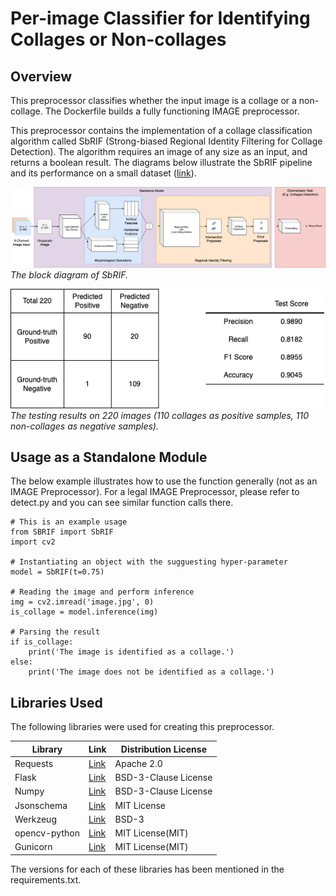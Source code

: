 # Per-image Classifier for Identifying Collages or Non-collages

## Overview

This preprocessor classifies whether the input image is a collage or a non-collage. The Dockerfile builds a fully functioning IMAGE preprocessor.

This preprocessor contains the implementation of a collage classification algorithm called SbRIF (Strong-biased Regional Identity Filtering for Collage Detection). The algorithm requires an image of any size as an input, and returns a boolean result. The diagrams below illustrate the 
SbRIF pipeline and its performance on a small dataset ([link](https://drive.google.com/drive/folders/1EdXZ4889YC5iMV1Pa8UzF_KMybvACxjC?usp=sharing)).

![](materials/SBRIF(whitebkgd).png)  
*The block diagram of SbRIF.*

![](materials/cm(whitebkgd).png)  
*The testing results on 220 images (110 collages as positive samples, 110 non-collages as negative samples).*

## Usage as a Standalone Module

The below example illustrates how to use the function generally (not as an IMAGE Preprocessor). For a legal IMAGE Preprocessor, please refer to detect.py and you can see similar function calls there. 

    # This is an example usage
    from SBRIF import SbRIF
    import cv2
    
    # Instantiating an object with the sugguesting hyper-parameter
    model = SbRIF(t=0.75)
    
    # Reading the image and perform inference
    img = cv2.imread('image.jpg', 0)
    is_collage = model.inference(img)
    
    # Parsing the result
    if is_collage:
        print('The image is identified as a collage.')
    else:
        print('The image does not be identified as a collage.')

## Libraries Used

The following libraries were used for creating this preprocessor.

| Library | Link | Distribution License |
| ------------- | ------------- | -------------|
| Requests  | [Link](https://pypi.org/project/requests/)  | Apache 2.0|
| Flask | [Link](https://pypi.org/project/Flask/)  | BSD-3-Clause License|
| Numpy | [Link](https://pypi.org/project/numpy/)  | BSD-3-Clause License|
| Jsonschema | [Link](https://pypi.org/project/jsonschema/)  | MIT License|
| Werkzeug | [Link](https://pypi.org/project/Werkzeug/) | BSD-3 |
| opencv-python | [Link](https://github.com/skvark/opencv-python) | MIT License(MIT) |
| Gunicorn | [Link](https://github.com/benoitc/gunicorn) | MIT License(MIT) |

The versions for each of these libraries has been mentioned in the requirements.txt.
